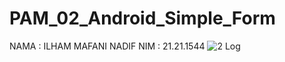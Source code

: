 # PAM_02_Android_Simple_Form
NAMA : ILHAM MAFANI NADIF
NIM  : 21.21.1544
![2 Log](https://user-images.githubusercontent.com/91717104/136518847-7d461379-e6ea-4b2e-a811-ac1047b14a71.png)
